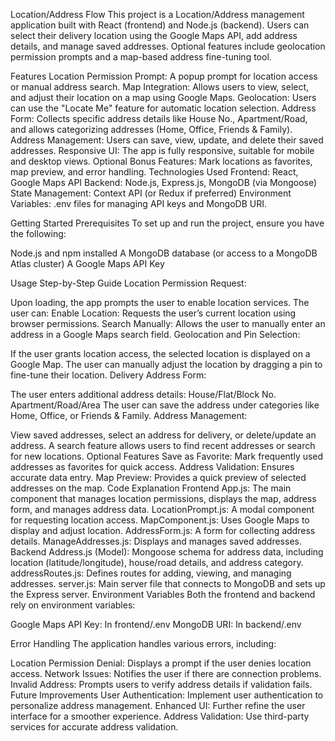 
Location/Address Flow
This project is a Location/Address management application built with React (frontend) and Node.js (backend). Users can select their delivery location using the Google Maps API, add address details, and manage saved addresses. Optional features include geolocation permission prompts and a map-based address fine-tuning tool.

Features
Location Permission Prompt: A popup prompt for location access or manual address search.
Map Integration: Allows users to view, select, and adjust their location on a map using Google Maps.
Geolocation: Users can use the "Locate Me" feature for automatic location selection.
Address Form: Collects specific address details like House No., Apartment/Road, and allows categorizing addresses (Home, Office, Friends & Family).
Address Management: Users can save, view, update, and delete their saved addresses.
Responsive UI: The app is fully responsive, suitable for mobile and desktop views.
Optional Bonus Features: Mark locations as favorites, map preview, and error handling.
Technologies Used
Frontend: React, Google Maps API
Backend: Node.js, Express.js, MongoDB (via Mongoose)
State Management: Context API (or Redux if preferred)
Environment Variables: .env files for managing API keys and MongoDB URI.

Getting Started
Prerequisites
To set up and run the project, ensure you have the following:

Node.js and npm installed
A MongoDB database (or access to a MongoDB Atlas cluster)
A Google Maps API Key


Usage
Step-by-Step Guide
Location Permission Request:

Upon loading, the app prompts the user to enable location services. The user can:
Enable Location: Requests the user’s current location using browser permissions.
Search Manually: Allows the user to manually enter an address in a Google Maps search field.
Geolocation and Pin Selection:

If the user grants location access, the selected location is displayed on a Google Map.
The user can manually adjust the location by dragging a pin to fine-tune their location.
Delivery Address Form:

The user enters additional address details:
House/Flat/Block No.
Apartment/Road/Area
The user can save the address under categories like Home, Office, or Friends & Family.
Address Management:

View saved addresses, select an address for delivery, or delete/update an address.
A search feature allows users to find recent addresses or search for new locations.
Optional Features
Save as Favorite: Mark frequently used addresses as favorites for quick access.
Address Validation: Ensures accurate data entry.
Map Preview: Provides a quick preview of selected addresses on the map.
Code Explanation
Frontend
App.js: The main component that manages location permissions, displays the map, address form, and manages address data.
LocationPrompt.js: A modal component for requesting location access.
MapComponent.js: Uses Google Maps to display and adjust location.
AddressForm.js: A form for collecting address details.
ManageAddresses.js: Displays and manages saved addresses.
Backend
Address.js (Model): Mongoose schema for address data, including location (latitude/longitude), house/road details, and address category.
addressRoutes.js: Defines routes for adding, viewing, and managing addresses.
server.js: Main server file that connects to MongoDB and sets up the Express server.
Environment Variables
Both the frontend and backend rely on environment variables:

Google Maps API Key: In frontend/.env
MongoDB URI: In backend/.env


Error Handling
The application handles various errors, including:

Location Permission Denial: Displays a prompt if the user denies location access.
Network Issues: Notifies the user if there are connection problems.
Invalid Address: Prompts users to verify address details if validation fails.
Future Improvements
User Authentication: Implement user authentication to personalize address management.
Enhanced UI: Further refine the user interface for a smoother experience.
Address Validation: Use third-party services for accurate address validation.
